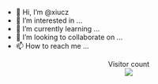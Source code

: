 - 👋 Hi, I’m @xiucz
- 👀 I’m interested in ...
- 🌱 I’m currently learning ...
- 💞️ I’m looking to collaborate on ...
- 📫 How to reach me ...

<p align="center"> 
  Visitor count<br>
  <img src="https://profile-counter.glitch.me/kkapuria3/count.svg" />
</p>


<!---
xiucz/xiucz is a ✨ special ✨ repository because its `README.md` (this file) appears on your GitHub profile.
You can click the Preview link to take a look at your changes.
--->
